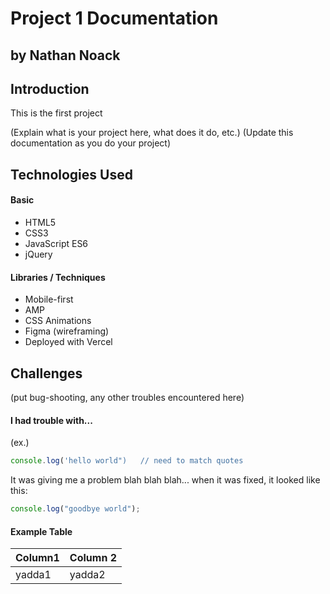 # Project 1 Documentation
## by Nathan Noack


## Introduction
This is the first project 

(Explain what is your project here, what does it do, etc.)
(Update this documentation as you do your project)


## Technologies Used
#### Basic
 - HTML5
 - CSS3
 - JavaScript ES6
 - jQuery

 #### Libraries / Techniques
 - Mobile-first
 - AMP
 - CSS Animations
 - Figma (wireframing)
 - Deployed with Vercel

 ## Challenges
 (put bug-shooting, any other troubles encountered here)

 #### I had trouble with...

(ex.)
 ```js
 console.log('hello world")   // need to match quotes
 ```

 It was giving me a problem blah blah blah... when it was fixed, it looked like this:

 ```js
 console.log("goodbye world");
 ```

#### Example Table
| Column1 | Column 2 |
| ------- | -------- |
| yadda1  | yadda2   |